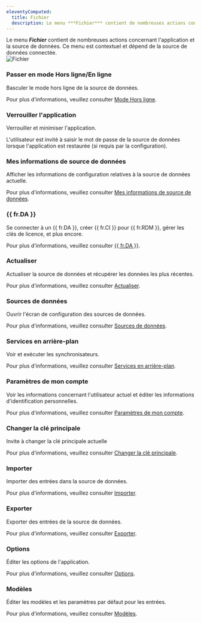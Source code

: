 ```yaml
---
eleventyComputed:
  title: Fichier
  description: Le menu ***Fichier*** contient de nombreuses actions concernant l'application et la source de données. Ce menu est contextuel et dépend de la source de données connectée.
---
```

Le menu ***Fichier*** contient de nombreuses actions concernant l'application et la source de données. Ce menu est contextuel et dépend de la source de données connectée.  
![Fichier](https://cdnweb.devolutions.net/docs/docs_en_rdm_windows_RDMWin6238.png) 

### Passer en mode Hors ligne/En ligne 

Basculer le mode hors ligne de la source de données.  

Pour plus d'informations, veuillez consulter [Mode Hors ligne](/rdm/windows/data-sources/offline-mode/). 

### Verrouiller l'application 

Verrouiller et minimiser l'application.  

L'utilisateur est invité à saisir le mot de passe de la source de données lorsque l'application est restaurée (si requis par la configuration). 

### Mes informations de source de données 

Afficher les informations de configuration relatives à la source de données actuelle.  

Pour plus d'informations, veuillez consulter [Mes informations de source de données](/rdm/windows/commands/file/my-data-source-information/). 

### {{ fr.DA }} 

Se connecter à un {{ fr.DA }}, créer {{ fr.CI }} pour {{ fr.RDM }}, gérer les clés de licence, et plus encore.  

Pour plus d'informations, veuillez consulter [{{ fr.DA }}](/rdm/windows/commands/file/devolutions-account/). 

### Actualiser 

Actualiser la source de données et récupérer les données les plus récentes.  

Pour plus d'informations, veuillez consulter [Actualiser](/rdm/windows/commands/file/refresh/). 

### Sources de données 

Ouvrir l'écran de configuration des sources de données.  

Pour plus d'informations, veuillez consulter [Sources de données](/rdm/windows/commands/file/data-sources/). 

### Services en arrière-plan 

Voir et exécuter les synchronisateurs.  

Pour plus d'informations, veuillez consulter [Services en arrière-plan](/rdm/windows/commands/file/background-services/). 

### Paramètres de mon compte 

Voir les informations concernant l'utilisateur actuel et éditer les informations d'identification personnelles.  

Pour plus d'informations, veuillez consulter [Paramètres de mon compte](/rdm/windows/commands/file/my-account-settings/). 

### Changer la clé principale 

Invite à changer la clé principale actuelle  

Pour plus d'informations, veuillez consulter [Changer la clé principale](/rdm/windows/commands/file/change-master-key/). 

### Importer 

Importer des entrées dans la source de données.  

Pour plus d'informations, veuillez consulter [Importer](/rdm/windows/commands/file/import/). 

### Exporter 

Exporter des entrées de la source de données. 

Pour plus d'informations, veuillez consulter [Exporter](/rdm/windows/commands/file/export/). 

### Options 

Éditer les options de l'application.  

Pour plus d'informations, veuillez consulter [Options](/rdm/windows/commands/file/options/). 

### Modèles 

Éditer les modèles et les paramètres par défaut pour les entrées.  

Pour plus d'informations, veuillez consulter [Modèles](/rdm/windows/commands/file/templates/). 

